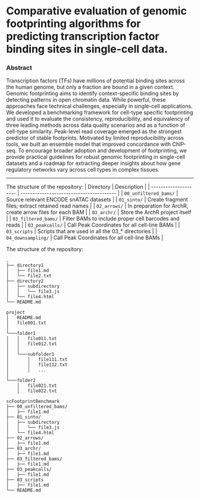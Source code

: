 
# Comparative evaluation of genomic footprinting algorithms for predicting transcription factor binding sites in single-cell data.

### Abstract
Transcription factors (TFs) have millions of potential binding sites across the human genome, but only a fraction are bound in a given context. Genomic footprinting aims to identify context-specific binding sites by detecting patterns in open chromatin data. While powerful, these approaches face technical challenges, especially in single-cell applications. We developed a benchmarking framework for cell-type specific footprinting and used it to evaluate the consistency, reproducibility, and equivalency of three leading methods across data quality scenarios and as a function of cell-type similarity. Peak-level read coverage emerged as the strongest predictor of stable footprints. Motivated by limited reproducibility across tools, we built an ensemble model that improved concordance with ChIP-seq. To encourage broader adoption and development of footprinting, we provide practical guidelines for robust genomic footprinting in single-cell datasets and a roadmap for extracting deeper insights about how gene regulatory networks vary across cell types in complex tissues. 

---------------
The structure of the repository:
| Directory             | Description                              |
| --------------------- | ---------------------------------------- |
| `00_unfiltered_bams/` | Source relevant ENCODE snATAC datasets |
| `01_sinto/`           | Create fragment files; extract retained read names |
| `02_arrows/`          | In preparation for ArchR, create arrow files for each BAM |
| `03_archr/`           | Store the ArchR project itself  |
| `03_filtered_bams/`   | Filter BAMs to include proper cell barcodes and reads |
| `03_peakcalls/`       | Call Peak Coordinates for all cell-line BAMs |
| `03_scripts`          | Scripts that are used in all the 03_* directories |
| `04_downsampling/`    | Call Peak Coordinates for all cell-line BAMs |

The structure of the repository:



```text
.
├── directory1
│   ├── file1.md
│   └── file2.txt
├── directory2
│   ├── subdirectory
│   │   └── file3.js
│   └── file4.html
└── README.md
```

```
project
│   README.md
│   file001.txt    
│
└───folder1
│   │   file011.txt
│   │   file012.txt
│   │
│   └───subfolder1
│       │   file111.txt
│       │   file112.txt
│       │   ...
│   
└───folder2
    │   file021.txt
    │   file022.txt
```


```
scFootprintBenchmark
├── 00_unfiltered_bams/
│   ├── file1.md
├── 01_sinto/
│   ├── subdirectory
│   │   └── file3.js
│   └── file4.html
├── 02_arrows/
│   ├── file1.md
├── 03_archr/
│   ├── file1.md
├── 03_filtered_bams/
│   ├── file1.md
├── 03_peakcalls/
│   ├── file1.md
├── 03_scripts
│   ├── file1.md
└── README.md

```
